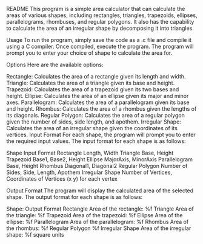 README
This program is a simple area calculator that can calculate the areas of various shapes, including rectangles, triangles, trapezoids, ellipses, parallelograms, rhombuses, and regular polygons. It also has the capability to calculate the area of an irregular shape by decomposing it into triangles.

Usage
To run the program, simply save the code as a .c file and compile it using a C compiler. Once compiled, execute the program. The program will prompt you to enter your choice of shape to calculate the area for.

Options
Here are the available options:

Rectangle: Calculates the area of a rectangle given its length and width.
Triangle: Calculates the area of a triangle given its base and height.
Trapezoid: Calculates the area of a trapezoid given its two bases and height.
Ellipse: Calculates the area of an ellipse given its major and minor axes.
Parallelogram: Calculates the area of a parallelogram given its base and height.
Rhombus: Calculates the area of a rhombus given the lengths of its diagonals.
Regular Polygon: Calculates the area of a regular polygon given the number of sides, side length, and apothem.
Irregular Shape: Calculates the area of an irregular shape given the coordinates of its vertices.
Input Format
For each shape, the program will prompt you to enter the required input values. The input format for each shape is as follows:

Shape	            Input Format
Rectangle	        Length, Width
Triangle	        Base, Height
Trapezoid        	Base1, Base2, Height
Ellipse	          MajorAxis, MinorAxis
Parallelogram    	Base, Height
Rhombus          	Diagonal1, Diagonal2
Regular Polygon  	Number of Sides, Side, Length, Apothem
Irregular Shape	  Number of Vertices, Coordinates of Vertices (x y) for each vertex

Output Format
The program will display the calculated area of the selected shape. The output format for each shape is as follows:

Shape:	Output Format
Rectangle	Area of the rectangle: %f
Triangle	Area of the triangle: %f
Trapezoid	Area of the trapezoid: %f
Ellipse	Area of the ellipse: %f
Parallelogram	Area of the parallelogram: %f
Rhombus	Area of the rhombus: %f
Regular Polygon	%f
Irregular Shape	Area of the irregular shape: %f square units
